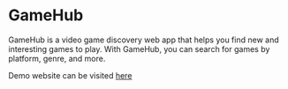 # GameHub

GameHub is a video game discovery web app that helps you find new and interesting games to play. With GameHub, you can search for games by platform, genre, and more.

Demo website can be visited [here](https://gamehub-bice-eight.vercel.app)
